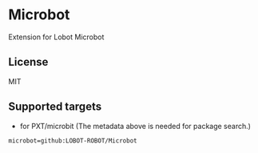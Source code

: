 # Microbot

Extension for Lobot Microbot

## License

MIT

## Supported targets

* for PXT/microbit
(The metadata above is needed for package search.)

```package
microbot=github:LOBOT-ROBOT/Microbot
```

